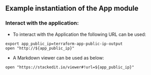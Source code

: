 ## Example instantiation of the App module

### Interact with the application:
- To interact with the Application the following URL can be used:
```
export app_public_ip=terraform-app-public-ip-output
open "http://${app_public_ip}"
```
- A Markdown viewer can be used as below:
```
open "https://stackedit.io/viewer#!url=${app_public_ip}"
```